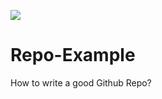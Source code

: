 <a><img src="https://travis-ci.org/NCSU-S/Repo-Example.svg?branch=master" /></a>
# Repo-Example
How to write a good Github Repo? 
